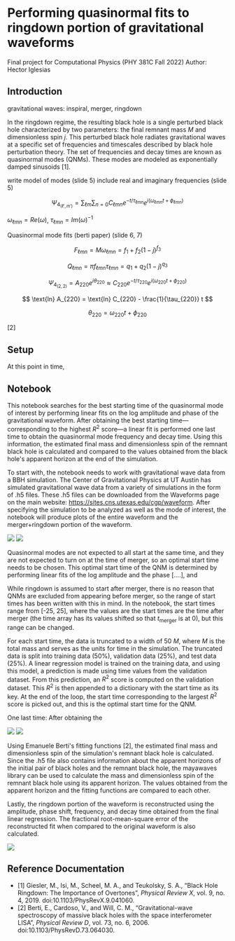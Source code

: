 # Performing quasinormal fits to ringdown portion of gravitational waveforms

Final project for Computational Physics (PHY 381C Fall 2022)
Author: Hector Iglesias

##  Introduction


gravitational waves: inspiral, merger, ringdown


In the ringdown regime, the resulting black hole is a single perturbed black hole characterized by two parameters: the final remnant mass $M$ and dimensionless spin $j$. This perturbed black hole radiates gravitational waves at a specific set of frequencies and timescales described by black hole perturbation theory. The set of frequencies and decay times are known as quasinormal modes (QNMs). These modes are modeled as exponentially damped sinusoids [1].

write model of modes (slide 5)
include real and imaginary frequencies (slide 5)

$$
\Psi_{4_{(\ell',m')}} = \sum_{\ell m} \sum_{n=0} C_{\ell m n} e^{-t/\tau_{\ell m n}} e^{i (\omega_{\ell m n} t + \phi_{\ell m n})}
$$

$\omega_{\ell m n} = Re(\omega)$, $\tau_{\ell m n} = Im (\omega)^{-1}$



Quasinormal mode fits (berti paper) (slide 6, 7)

$$
F_{\ell m n} = M \omega_{\ell m n} = f_1 + f_2 (1-j)^{f_3}
$$

$$
Q_{\ell m n} = \pi f_{\ell m n} \tau_{\ell m n} = q_1 + q_2 (1-j)^{q_3}
$$

$$
\Psi_{4_{(2,2)}} = A_{220} e^{i \theta_{220}} \approx C_{220} e^{-t/\tau_{220}} e^{i (\omega_{220} t + \phi_{220})}
$$

$$
\text{ln} A_{220} = \text{ln} C_{220} - \frac{1}{\tau_{220}} t
$$

$$
\theta_{220} = \omega_{220} t + \phi_{220}
$$

[2]


## Setup
At this point in time, 


## Notebook
This notebook searches for the best starting time of the quasinormal mode of interest by performing linear fits on the log amplitude and phase of the gravitational waveform. After obtaining the best starting time—corresponding to the highest $R^2$ score—a linear fit is performed one last time to obtain the quasinormal mode frequency and decay time. Using this information, the estimated final mass and dimensionless spin of the remnant black hole is calculated and compared to the values obtained from the black hole's apparent horizon at the end of the simulation.

To start with, the notebook needs to work with gravitational wave data from a BBH simulation. The Center of Gravitational Physics at UT Austin has simulated gravitational wave data from a variety of simulations in the form of .h5 files. These .h5 files can be downloaded from the Waveforms page on the main website: https://sites.cns.utexas.edu/cgp/waveform. After specifying the simulation to be analyzed as well as the mode of interest, the notebook will produce plots of the entire waveform and the merger+ringdown portion of the waveform.

![](resources/D11_q1_a1_0_0_0_a2_0_0_-0.6_m240-plot.png)
![](resources/D11_q1_a1_0_0_0_a2_0_0_-0.6_m240-merger+ringdown-plot.png)

Quasinormal modes are not expected to all start at the same time, and they are not expected to turn on at the time of merger, so an optimal start time needs to be chosen. This optimal start time of the QNM is determined by performing linear fits of the log amplitude and the phase [....], and 

While ringdown is assumed to start after merger, there is no reason that QNMs are excluded from appearing before merger, so the range of start times has been written with this in mind. In the notebook, the start times range from [-25, 25], where the values are the start times are the time after merger (the time array has its values shifted so that $t_{\text{merger}}$ is at 0), but this range can be changed. 

For each start time, the data is truncated to a width of 50 $M$, where $M$ is the total mass and serves as the units for time in the simulation. The truncated data is split into training data (50%), validation data (25%), and test data (25%). A linear regression model is trained on the training data, and using this model, a prediction is made using time values from the validation dataset. From this prediction, an $R^2$ score is computed on the validation dataset. This $R^2$ is then appended to a dictionary with the start time as its key. At the end of the loop, the start time corresponding to the largest $R^2$ score is picked out, and this is the optimal start time for the QNM.


One last time:
After obtaining the 


![](resources/comparison_test_predicted_log_amp.png)
![](resources/comparison_test_predicted_phase.png)


Using Emanuele Berti's fitting functions [2], the estimated final mass and dimensionless spin of the simulation's remnant black hole is calculated. Since the .h5 file also contains information about the apparent horizons of the initial pair of black holes and the remnant black hole, the mayawaves library can be used to calculate the mass and dimensionless spin of the remnant black hole using its apparent horizon. The values obtained from the apparent horizon and the fitting functions are compared to each other.

Lastly, the ringdown portion of the waveform is reconstructed using the amplitude, phase shift, frequency, and decay time obtained from the final linear regression. The fractional root-mean-square error of the reconstructed fit when compared to the original waveform is also calculated.

![](resources/reconstructed_qnm_fit.png)

## Reference Documentation

* [1] Giesler, M., Isi, M., Scheel, M. A., and Teukolsky, S. A., “Black Hole Ringdown: The Importance of Overtones”, <i>Physical Review X</i>, vol. 9, no. 4, 2019. doi:10.1103/PhysRevX.9.041060.
* [2] Berti, E., Cardoso, V., and Will, C. M., “Gravitational-wave spectroscopy of massive black holes with the space interferometer LISA”, <i>Physical Review D</i>, vol. 73, no. 6, 2006. doi:10.1103/PhysRevD.73.064030.
